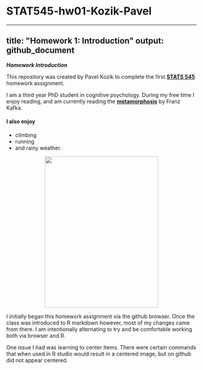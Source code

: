 # STAT545-hw01-Kozik-Pavel
---
title: "Homework 1: Introduction"
output: github_document
---

***Homework Introduction***

This repository was created by Pavel Kozik to complete the first [**STATS 545**](https://www.rstudio.com/wp-content/uploads/2015/02/rmarkdown-cheatsheet.pdf) homework assignment.

I am a third year PhD student in cognitive psychology. During my free time I enjoy reading, and am currently reading the [**metamorphosis**](https://www.goodreads.com/book/show/485894.The_Metamorphosis) by Franz Kafka. 

#### I also enjoy

- climbing 
- running 
- and rainy weather.

<p align="center">
<img src="https://qph.ec.quoracdn.net/main-qimg-007fed4d54b8cf5b497fef6f9e8a16d5-c", height="400px" width="300px">
</p>


I initially began this homework assignment via the github browser. Once the class was introduced to R markdown however, most of my changes came from there. I am intentionally alternating to try and be comfortable working both via browser and R. 

One issue I had was learning to center items. There were certain commands that when used in R studio would result in a centered image, but on github did not appear centered.

